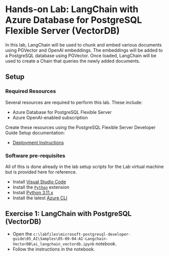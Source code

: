# Hands-on Lab: LangChain with Azure Database for PostgreSQL Flexible Server (VectorDB)

In this lab, LangChain will be used to chunk and embed various documents using PGVector and OpenAI embeddings. The embeddings will be added to a PostgreSQL database using PGVector.  Once loaded, LangChain will be used to create a Chain that queries the newly added documents.

## Setup

### Required Resources

Several resources are required to perform this lab. These include:

- Azure Database for PostgreSQL Flexible Server
- Azure OpenAI-enabled subscription

Create these resources using the PostgreSQL Flexible Server Developer Guide Setup documentation:

- [Deployment Instructions](../../../11_03_Setup/00_Template_Deployment_Instructions.md)

### Software pre-requisites

All of this is done already in the lab setup scripts for the Lab virtual machine but is provided here for reference.

- Install [Visual Studio Code](https://code.visualstudio.com/download)
- Install the [`Python`](https://marketplace.visualstudio.com/items?itemName=ms-python.python) extension
- Install [Python 3.11.x](https://www.python.org/downloads/)
- Install the latest [Azure CLI](https://learn.microsoft.com/cli/azure/install-azure-cli-windows?tabs=powershell)

## Exercise 1: LangChain with PostgreSQL (VectorDB)

- Open the `c:\labfiles\microsoft-postgresql-developer-guide\05_AI\Samples\05-09-04-AI-Langchain-VectorDB\ai_langchain_vectordb.ipynb` notebook.
- Follow the instructions in the notebook.
